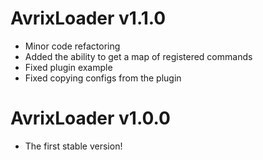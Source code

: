 # AvrixLoader v1.1.0

- Minor code refactoring
- Added the ability to get a map of registered commands
- Fixed plugin example
- Fixed copying configs from the plugin

# AvrixLoader v1.0.0

- The first stable version!